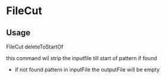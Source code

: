 # FileCut
## Usage
FileCut <inputFile> <outputFile> deleteToStartOf <pattern>

this command wil strip the inputfile till start of pattern if found

- if not found pattern in inputFile the outputFile will be empty

